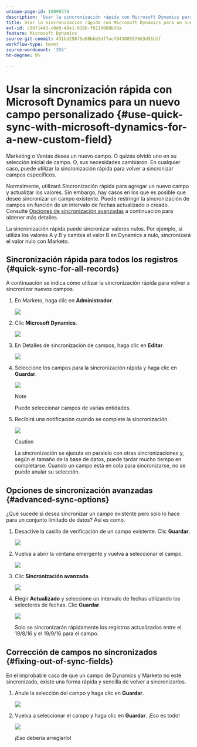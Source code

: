 ```yaml
---
unique-page-id: 10098379
description: 'Usar la sincronización rápida con Microsoft Dynamics para un nuevo campo personalizado: Documentos de Marketo: documentación del producto'
title: Usar la sincronización rápida con Microsoft Dynamics para un nuevo campo personalizado
exl-id: c98f1443-c0dd-40e1-919b-f8110088b38a
feature: Microsoft Dynamics
source-git-commit: 431bd258f9a68bbb9df7acf043085578d3d91b1f
workflow-type: tm+mt
source-wordcount: '355'
ht-degree: 0%

---
```


# Usar la sincronización rápida con Microsoft Dynamics para un nuevo campo personalizado {#use-quick-sync-with-microsoft-dynamics-for-a-new-custom-field}

Marketing o Ventas desea un nuevo campo. O quizás olvidó uno en su selección inicial de campo. O, sus necesidades cambiaron. En cualquier caso, puede utilizar la sincronización rápida para volver a sincronizar campos específicos.

Normalmente, utilizará Sincronización rápida para agregar un nuevo campo y actualizar los valores. Sin embargo, hay casos en los que es posible que desee sincronizar un campo existente. Puede restringir la sincronización de campos en función de un intervalo de fechas actualizado o creado. Consulte [Opciones de sincronización avanzadas](#Advanced_Sync_Options) a continuación para obtener más detalles.

La sincronización rápida puede sincronizar valores nulos. Por ejemplo, si utiliza los valores A y B y cambia el valor B en Dynamics a nulo, sincronizará el valor nulo con Marketo.

## Sincronización rápida para todos los registros {#quick-sync-for-all-records}

A continuación se indica cómo utilizar la sincronización rápida para volver a sincronizar nuevos campos.

1. En Marketo, haga clic en **Administrador**.

   ![](assets/image2016-8-19-11-3a14-3a5.png)

1. Clic **Microsoft Dynamics**.

   ![](assets/image2016-8-19-11-3a15-3a8.png)

1. En Detalles de sincronización de campos, haga clic en **Editar**.

   ![](assets/image2016-8-19-11-3a16-3a22.png)

1. Seleccione los campos para la sincronización rápida y haga clic en **Guardar**.

   ![](assets/image2016-8-25-15-3a26-3a11.png)

   >[!NOTE]
   >
   >Puede seleccionar campos de varias entidades.

1. Recibirá una notificación cuando se complete la sincronización.

   ![](assets/field-sync-update-notification.png)

   >[!CAUTION]
   >
   >La sincronización se ejecuta en paralelo con otras sincronizaciones y, según el tamaño de la base de datos, puede tardar mucho tiempo en completarse. Cuando un campo está en cola para sincronizarse, no se puede anular su selección.

## Opciones de sincronización avanzadas {#advanced-sync-options}

¿Qué sucede si desea sincronizar un campo existente pero solo lo hace para un conjunto limitado de datos? Así es como.

1. Desactive la casilla de verificación de un campo existente. Clic **Guardar**.

   ![](assets/image2016-8-25-16-3a16-3a32.png)

1. Vuelva a abrir la ventana emergente y vuelva a seleccionar el campo.

   ![](assets/select-field-reselect-hand.png)

1. Clic **Sincronización avanzada**.

   ![](assets/image2016-8-25-15-3a52-3a9.png)

1. Elegir **Actualizado** y seleccione un intervalo de fechas utilizando los selectores de fechas. Clic **Guardar**.

   ![](assets/image2016-8-25-16-3a0-3a3.png)

   Solo se sincronizarán rápidamente los registros actualizados entre el 19/8/16 y el 19/9/16 para el campo.

## Corrección de campos no sincronizados {#fixing-out-of-sync-fields}

En el improbable caso de que un campo de Dynamics y Marketo no esté sincronizado, existe una forma rápida y sencilla de volver a sincronizarlos.

1. Anule la selección del campo y haga clic en **Guardar**.

   ![](assets/image2016-8-25-16-3a16-3a32-1.png)

1. Vuelva a seleccionar el campo y haga clic en **Guardar**. ¡Eso es todo!

   ![](assets/image2016-8-25-16-3a20-3a45.png)

   ¡Eso debería arreglarlo!
